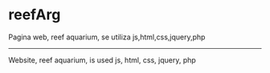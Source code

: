 # reefArg
Pagina web, reef aquarium, se utiliza js,html,css,jquery,php

------
Website, reef aquarium, is used js, html, css, jquery, php
